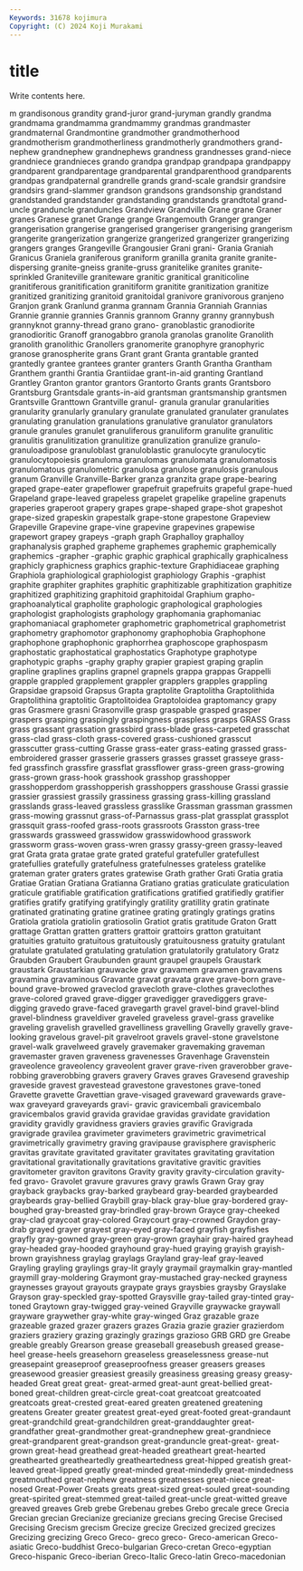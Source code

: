 ```yaml
---
Keywords: 31678 kojimura
Copyright: (C) 2024 Koji Murakami
---
```


# title

Write contents here.



m
grandisonous grandity grand-juror grand-juryman grandly grandma grandmama grandmamma grandmammy grandmas
grandmaster grandmaternal Grandmontine grandmother grandmotherhood grandmotherism grandmotherliness grandmotherly grandmothers grand-nephew
grandnephew grandnephews grandness grandnesses grand-niece grandniece grandnieces grando grandpa grandpap
grandpapa grandpappy grandparent grandparentage grandparental grandparenthood grandparents grandpas grandpaternal grandrelle
grands grand-scale grandsir grandsire grandsirs grand-slammer grandson grandsons grandsonship grandstand
grandstanded grandstander grandstanding grandstands grandtotal grand-uncle granduncle granduncles Grandview Grandville
Grane grane Graner granes Granese granet Grange grange Grangemouth Granger
granger grangerisation grangerise grangerised grangeriser grangerising grangerism grangerite grangerization grangerize
grangerized grangerizer grangerizing grangers granges Grangeville Grangousier Grani grani- Grania
Graniah Granicus Graniela graniferous graniform granilla granita granite granite-dispersing granite-gneiss
granite-gruss granitelike granites granite-sprinkled Graniteville graniteware granitic granitical graniticoline granitiferous
granitification granitiform granitite granitization granitize granitized granitizing granitoid granitoidal granivore
granivorous granjeno Granjon grank Granlund granma grannam Grannia Granniah Grannias
Grannie grannie grannies Grannis grannom Granny granny grannybush grannyknot granny-thread
grano grano- granoblastic granodiorite granodioritic Granoff granogabbro granola granolas granolite
Granolith granolith granolithic Granollers granomerite granophyre granophyric granose granospherite grans
Grant grant Granta grantable granted grantedly grantee grantees granter granters
Granth Grantha Grantham Granthem granthi Grantia Grantiidae grant-in-aid granting Grantland
Grantley Granton grantor grantors Grantorto Grants grants Grantsboro Grantsburg Grantsdale
grants-in-aid grantsman grantsmanship grantsmen Grantsville Granttown Grantville granul- granula granular
granularities granularity granularly granulary granulate granulated granulater granulates granulating granulation
granulations granulative granulator granulators granule granules granulet granuliferous granuliform granulite
granulitic granulitis granulitization granulitize granulization granulize granulo- granuloadipose granuloblast granuloblastic
granulocyte granulocytic granulocytopoiesis granuloma granulomas granulomata granulomatosis granulomatous granulometric granulosa
granulose granulosis granulous granum Granville Granville-Barker granza granzita grape grape-bearing
graped grape-eater grapeflower grapefruit grapefruits grapeful grape-hued Grapeland grape-leaved grapeless
grapelet grapelike grapeline grapenuts graperies graperoot grapery grapes grape-shaped grape-shot
grapeshot grape-sized grapeskin grapestalk grape-stone grapestone Grapeview Grapeville Grapevine grape-vine
grapevine grapevines grapewise grapewort grapey grapeys -graph graph Graphalloy graphalloy
graphanalysis graphed grapheme graphemes graphemic graphemically graphemics -grapher -graphic graphic
graphical graphically graphicalness graphicly graphicness graphics graphic-texture Graphidiaceae graphing Graphiola
graphiological graphiologist graphiology Graphis -graphist graphite graphiter graphites graphitic graphitizable
graphitization graphitize graphitized graphitizing graphitoid graphitoidal Graphium grapho- graphoanalytical grapholite
graphologic graphological graphologies graphologist graphologists graphology graphomania graphomaniac graphomaniacal graphometer
graphometric graphometrical graphometrist graphometry graphomotor graphonomy graphophobia Graphophone graphophone graphophonic
graphorrhea graphoscope graphospasm graphostatic graphostatical graphostatics Graphotype graphotype graphotypic graphs
-graphy graphy grapier grapiest graping graplin grapline graplines graplins grapnel
grapnels grappa grappas Grappelli grapple grappled grapplement grappler grapplers grapples
grappling Grapsidae grapsoid Grapsus Grapta graptolite Graptolitha Graptolithida Graptolithina graptolitic
Graptolitoidea Graptoloidea graptomancy grapy gras Grasmere grasni Grasonville grasp graspable
grasped grasper graspers grasping graspingly graspingness graspless grasps GRASS Grass
grass grassant grassation grassbird grass-blade grass-carpeted grasschat grass-clad grass-cloth grass-covered
grass-cushioned grasscut grasscutter grass-cutting Grasse grass-eater grass-eating grassed grass-embroidered grasser
grasserie grassers grasses grasset grasseye grass-fed grassfinch grassfire grassflat grassflower
grass-green grass-growing grass-grown grass-hook grasshook grasshop grasshopper grasshopperdom grasshopperish grasshoppers
grasshouse Grassi grassie grassier grassiest grassily grassiness grassing grass-killing grassland
grasslands grass-leaved grassless grasslike Grassman grassman grassmen grass-mowing grassnut grass-of-Parnassus
grass-plat grassplat grassplot grassquit grass-roofed grass-roots grassroots Grasston grass-tree grasswards
grassweed grasswidow grasswidowhood grasswork grassworm grass-woven grass-wren grassy grassy-green grassy-leaved
grat Grata grata gratae grate grated grateful gratefuller gratefullest gratefullies
gratefully gratefulness gratefulnesses grateless gratelike grateman grater graters grates gratewise
Grath grather Grati Gratia gratia Gratiae Gratian Gratiana Gratianna Gratiano
gratias graticulate graticulation graticule gratifiable gratification gratifications gratified gratifiedly gratifier
gratifies gratify gratifying gratifyingly gratility gratillity gratin gratinate gratinated gratinating
gratine gratinee grating gratingly gratings gratins Gratiola gratiola gratiolin gratiosolin
Gratiot gratis gratitude Graton Gratt grattage Grattan gratten gratters grattoir
grattoirs gratton gratuitant gratuities gratuito gratuitous gratuitously gratuitousness gratuity gratulant
gratulate gratulated gratulating gratulation gratulatorily gratulatory Gratz Graubden Graubert Graubunden
graunt graupel graupels Graustark graustark Graustarkian grauwacke grav gravamem gravamen
gravamens gravamina gravaminous Gravante gravat gravata grave grave-born grave-bound grave-browed
graveclod gravecloth grave-clothes graveclothes grave-colored graved grave-digger gravedigger gravediggers grave-digging
gravedo grave-faced gravegarth gravel gravel-bind gravel-blind gravel-blindness graveldiver graveled graveless
gravel-grass gravelike graveling gravelish gravelled gravelliness gravelling Gravelly gravelly grave-looking
gravelous gravel-pit gravelroot gravels gravel-stone gravelstone gravel-walk gravelweed gravely gravemaker
gravemaking graveman gravemaster graven graveness gravenesses Gravenhage Gravenstein graveolence graveolency
graveolent graver grave-riven graverobber grave-robbing graverobbing gravers gravery Graves graves
Gravesend graveship graveside gravest gravestead gravestone gravestones grave-toned Gravette gravette
Gravettian grave-visaged graveward gravewards grave-wax graveyard graveyards gravi- gravic gravicembali
gravicembalo gravicembalos gravid gravida gravidae gravidas gravidate gravidation gravidity gravidly
gravidness graviers gravies gravific Gravigrada gravigrade gravilea gravimeter gravimeters gravimetric
gravimetrical gravimetrically gravimetry graving gravipause gravisphere gravispheric gravitas gravitate gravitated
gravitater gravitates gravitating gravitation gravitational gravitationally gravitations gravitative gravitic gravities
gravitometer graviton gravitons Gravity gravity gravity-circulation gravity-fed gravo- Gravolet gravure
gravures gravy grawls Grawn Gray gray grayback graybacks gray-barked graybeard
gray-bearded graybearded graybeards gray-bellied Graybill gray-black gray-blue gray-bordered gray-boughed gray-breasted
gray-brindled gray-brown Grayce gray-cheeked gray-clad graycoat gray-colored Graycourt gray-crowned Graydon
gray-drab grayed grayer grayest gray-eyed gray-faced grayfish grayfishes grayfly gray-gowned
gray-green gray-grown grayhair gray-haired grayhead gray-headed gray-hooded grayhound gray-hued graying
grayish grayish-brown grayishness graylag graylags Grayland gray-leaf gray-leaved Grayling grayling
graylings gray-lit grayly graymail graymalkin gray-mantled graymill gray-moldering Graymont gray-mustached
gray-necked grayness graynesses grayout grayouts graypate grays graysbies graysby Grayslake
Grayson gray-speckled gray-spotted Graysville gray-tailed gray-tinted gray-toned Graytown gray-twigged gray-veined
Grayville graywacke graywall grayware graywether gray-white gray-winged Graz grazable graze
grazeable grazed grazer grazers grazes Grazia grazie grazier grazierdom graziers
graziery grazing grazingly grazings grazioso GRB GRD gre Greabe greable
greably Grearson grease greaseball greasebush greased grease-heel grease-heels greasehorn greaseless
greaselessness grease-nut greasepaint greaseproof greaseproofness greaser greasers greases greasewood greasier
greasiest greasily greasiness greasing greasy greasy-headed Great great great- great-armed
great-aunt great-bellied great-boned great-children great-circle great-coat greatcoat greatcoated greatcoats great-crested
great-eared greaten greatened greatening greatens Greater greater greatest great-eyed great-footed
great-grandaunt great-grandchild great-grandchildren great-granddaughter great-grandfather great-grandmother great-grandnephew great-grandniece great-grandparent great-grandson
great-granduncle great-great- great-grown great-head greathead great-headed greatheart great-hearted greathearted greatheartedly
greatheartedness great-hipped greatish great-leaved great-lipped greatly great-minded great-mindedly great-mindedness greatmouthed
great-nephew greatness greatnesses great-niece great-nosed Great-Power Greats greats great-sized great-souled
great-sounding great-spirited great-stemmed great-tailed great-uncle great-witted greave greaved greaves Greb
grebe Grebenau grebes Grebo grecale grece Grecia Grecian grecian Grecianize
grecianize grecians grecing Grecise Grecised Grecising Grecism grecism Grecize grecize
Grecized grecized grecizes Grecizing grecizing Greco Greco- greco greco- Greco-american
Greco-asiatic Greco-buddhist Greco-bulgarian Greco-cretan Greco-egyptian Greco-hispanic Greco-iberian Greco-Italic Greco-latin Greco-macedonian
